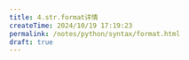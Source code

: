 ```yaml
---
title: 4.str.format详情
createTime: 2024/10/19 17:19:23
permalink: /notes/python/syntax/format.html
draft: true
---
```

